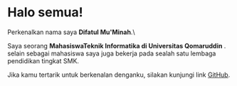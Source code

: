 # Halo semua! 

Perkenalkan nama saya **Difatul Mu'Minah**.\

Saya seorang **MahasiswaTeknik Informatika di Universitas Qomaruddin** .\
selain sebagai mahasiswa saya juga bekerja pada sealah satu lembaga pendidikan tingkat SMK.
 
Jika kamu tertarik untuk berkenalan denganku, silakan kunjungi link [GitHub](https://github.com/difatul).
